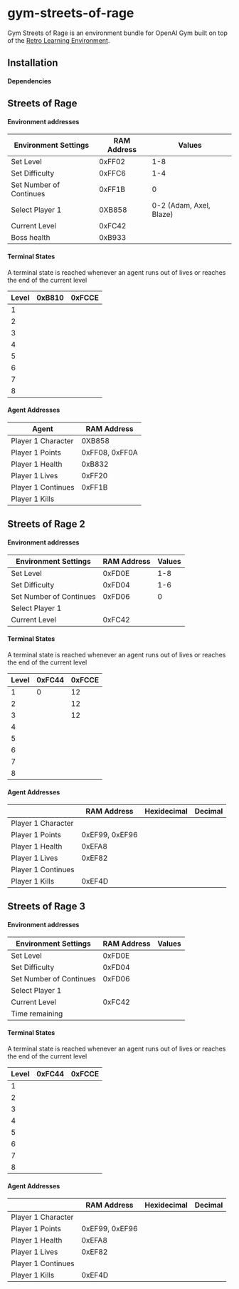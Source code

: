 # gym-streets-of-rage
Gym Streets of Rage is an environment bundle for OpenAI Gym built on top of the [Retro Learning Environment](https://github.com/nadavbh12/Retro-Learning-Environment).

## Installation

#### Dependencies

## Streets of Rage

#### Environment addresses

| Environment Settings    | RAM Address | Values   |
| ----------------------- | ----------- | ------   |
| Set Level               |   0xFF02    | 1-8      |
| Set Difficulty          |   0xFFC6    | 1-4      |
| Set Number of Continues |   0xFF1B    |  0       |
| Select Player 1         |   0XB858    |  0-2 (Adam, Axel, Blaze)|
| Current Level           |   0xFC42    |          |
| Boss health             |   0xB933    |          |

#### Terminal States

A terminal state is reached whenever an agent runs out of lives or reaches the end of the current level

| Level | 0xB810 | 0xFCCE |
| ----- |  ----  | ----   |
|   1   |        |        |
|   2   |        |        |
|   3   |        |        |
|   4   |        |        |
|   5   |        |        |
|   6   |        |        |
|   7   |        |        |
|   8   |        |        |

#### Agent Addresses

|      Agent         |   RAM Address  |
|   ---------        |  ------------  |
| Player 1 Character |     0XB858     |
| Player 1 Points    | 0xFF08, 0xFF0A |
| Player 1 Health    |     0xB832     |
| Player 1 Lives     |     0xFF20     |  
| Player 1 Continues |     0xFF1B     |
| Player 1 Kills     |                |


## Streets of Rage 2


#### Environment addresses

| Environment Settings    | RAM Address | Values |
| ----------------------- | ----------- | ------ |
| Set Level               |   0xFD0E    |   1-8  |
| Set Difficulty          |   0xFD04    |  1-6   |
| Set Number of Continues |   0xFD06    |   0    |
| Select Player 1         |             |        |
| Current Level           |   0xFC42    |        |

#### Terminal States

A terminal state is reached whenever an agent runs out of lives or reaches the end of the current level

| Level | 0xFC44 | 0xFCCE |
| ----- |  ----  | ----   |
|   1   |   0    |  12    |
|   2   |        |  12    |
|   3   |        |   12   |
|   4   |        |        |
|   5   |        |        |
|   6   |        |        |
|   7   |        |        |
|   8   |        |        |


#### Agent Addresses

|                    |   RAM Address  | Hexidecimal  | Decimal |
|   ---------        |  ------------  | -------------| --------|
| Player 1 Character |                |              |         |
| Player 1 Points    | 0xEF99, 0xEF96 |              |         |
| Player 1 Health    |     0xEFA8     |              |         |
| Player 1 Lives     |     0xEF82     |              |         |
| Player 1 Continues |                |              |         |
| Player 1 Kills     |     0xEF4D     |              |         |


## Streets of Rage 3

#### Environment addresses

| Environment Settings    | RAM Address | Values |
| ----------------------- | ----------- | ------ |
| Set Level               |   0xFD0E    |        |
| Set Difficulty          |   0xFD04    |        |
| Set Number of Continues |   0xFD06    |        |
| Select Player 1         |             |        |
| Current Level           |   0xFC42    |        |
| Time remaining          |             |        |

#### Terminal States

A terminal state is reached whenever an agent runs out of lives or reaches the end of the current level

| Level | 0xFC44 | 0xFCCE |
| ----- |  ----  | ----   |
|   1   |        |        |
|   2   |        |        |
|   3   |        |        |
|   4   |        |        |
|   5   |        |        |
|   6   |        |        |
|   7   |        |        |
|   8   |        |        |

#### Agent Addresses

|                    |   RAM Address  | Hexidecimal  | Decimal |
|   ---------        |  ------------  | -------------| --------|
| Player 1 Character |                |              |         |
| Player 1 Points    | 0xEF99, 0xEF96 |              |         |
| Player 1 Health    |     0xEFA8     |              |         |
| Player 1 Lives     |     0xEF82     |              |         |
| Player 1 Continues |                |              |         |
| Player 1 Kills     |     0xEF4D     |              |         |
